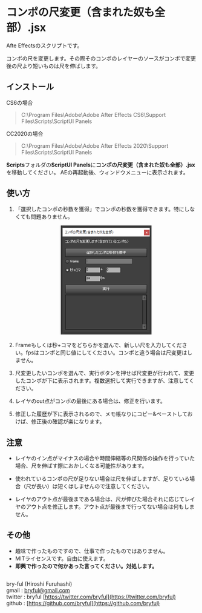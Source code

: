 # コンポの尺変更（含まれた奴も全部）.jsx
Afte Effectsのスクリプトです。

コンポの尺を変更します。その際そのコンポのレイヤーのソースがコンポで変更後の尺より短いものは尺を伸ばします。


## インストール

CS6の場合
> C:\Program Files\Adobe\Adobe After Effects CS6\Support Files\Scripts\ScriptUI Panels


CC2020の場合
>C:\Program Files\Adobe\Adobe After Effects 2020\Support Files\Scripts\ScriptUI Panels

**Scripts**フォルダの**ScriptUI Panels**に**コンポの尺変更（含まれた奴も全部）.jsx**を移動してください。
AEの再起動後、ウィンドウメニューに表示されます。

## 使い方
1. 「選択したコンポの秒数を獲得」でコンポの秒数を獲得できます。特にしなくても問題ありません。<div style="text-align: center;"><img src="./img/001.png"  width=50%></div>

2. Frameもしくは秒+コマをどちらかを選んで、新しい尺を入力してください。fpsはコンポと同じ値にしてください。コンポと違う場合は尺変更はしません。

3. 尺変更したいコンポを選んで、実行ボタンを押せば尺変更が行われて、変更したコンポが下に表示されます。複数選択して実行できますが、注意してください。

1. レイヤのout点がコンポの最後にある場合は、修正を行います。

1. 修正した履歴が下に表示されるので、メモ帳なりにコピー&ペーストしておけば、修正後の確認が楽になります。

## 注意
* レイヤのイン点がマイナスの場合や時間伸縮等の尺関係の操作を行っていた場合、尺を伸ばす際におかしくなる可能性があります。

* 使われているコンポの尺が足りない場合は尺を伸ばしますが、足りている場合（尺が長い）は短くはしませんので注意してください。

* レイヤのアウト点が最後まである場合は、尺が伸びた場合それに応じてレイヤのアウト点を修正します。アウト点が最後まで行ってない場合は何もしません。


## その他 

* 趣味で作ったものですので、仕事で作ったものではありません。
* MITライセンスです。自由に使えます。
* **即興で作ったので何かあった言ってください。対処します。**

## 


bry-ful (Hiroshi Furuhashi)  
gmail : bryful@gmail.com  
twitter : bryful [https://twitter.com/bryful](https://twitter.com/bryful)  
github : [https://github.com/bryful](https://github.com/bryful)  



